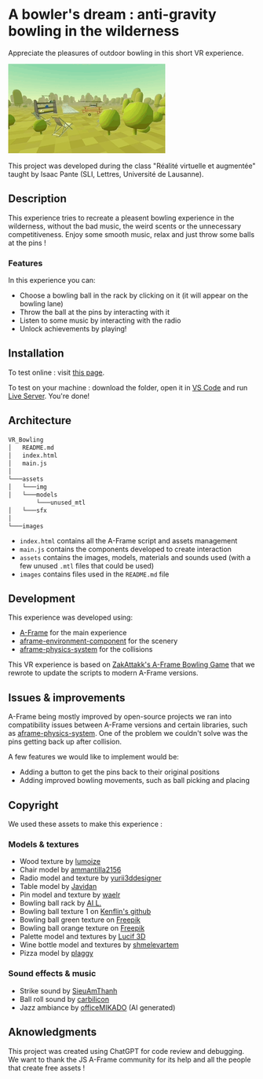 # A bowler's dream : anti-gravity bowling in the wilderness

Appreciate the pleasures of outdoor bowling in this short VR experience.

![Bowling gif](/images/extrait.gif)

This project was developed during the class "Réalité virtuelle et augmentée" taught by Isaac Pante (SLI, Lettres, Université de Lausanne).

## Description

This experience tries to recreate a pleasent bowling experience in the wilderness, without the bad music, the weird scents or the unnecessary competitiveness. Enjoy some smooth music, relax and just throw some balls at the pins !

### Features

In this experience you can:
- Choose a bowling ball in the rack by clicking on it (it will appear on the bowling lane)
- Throw the ball at the pins by interacting with it
- Listen to some music by interacting with the radio
- Unlock achievements by playing!

## Installation

To test online : visit [this page]().

To test on your machine : download the folder, open it in [VS Code](https://code.visualstudio.com/) and run [Live Server](https://marketplace.visualstudio.com/items?itemName=ritwickdey.LiveServer). You're done!

## Architecture

```
VR_Bowling
│   README.md
│   index.html
│   main.js 
│
└───assets
│   └───img
│   └───models
        └───unused_mtl
│   └───sfx
│
└───images
```

- `index.html` contains all the A-Frame script and assets management
- `main.js` contains the components developed to create interaction
- `assets` contains the images, models, materials and sounds used (with a few unused `.mtl` files that could be used)
- `images` contains files used in the `README.md` file 

## Development

This experience was developed using:

- [A-Frame](https://aframe.io/) for the main experience
- [aframe-environment-component](https://github.com/supermedium/aframe-environment-component) for the scenery
- [aframe-physics-system](https://github.com/c-frame/aframe-physics-system) for the collisions

This VR experience is based on [ZakAttakk's A-Frame Bowling Game](https://github.com/ZakAttakk/A-Frame-Bowling-Game) that we rewrote to update the scripts to modern A-Frame versions.

## Issues & improvements

A-Frame being mostly improved by open-source projects we ran into compatibility issues between A-Frame versions and certain libraries, such as [aframe-physics-system](https://github.com/c-frame/aframe-physics-system). One of the problem we couldn't solve was the pins getting back up after collision.

A few features we would like to implement would be:

- Adding a button to get the pins back to their original positions
- Adding improved bowling movements, such as ball picking and placing



## Copyright

We used these assets to make this experience :

### Models & textures

- Wood texture by [lumoize](https://sketchfab.com/3d-models/bowling-alley-floor-texture-0c9eef0c662e4d2a8d0ab7329c245891)
- Chair model by [ammantilla2156](https://www.turbosquid.com/3d-models/wood-fabric-asset-3d-model-1335126)
- Radio model and texture by [yurii3ddesigner](https://www.turbosquid.com/3d-models/vintage-soviet-radio-rodina-3d-model-1636852)
- Table model by [Javidan](https://www.turbosquid.com/3d-models/3d-coffee-table-with-iron-legs-model-2336174)
- Pin model and texture by [waelr](https://www.turbosquid.com/3d-models/free-bowling-pin-3d-model/1103878)
- Bowling ball rack by [AI L.](https://3dwarehouse.sketchup.com/model/da37ad62c9090dd2977b68653eb2e1e/Bowling-Ball-Rack)
- Bowling ball texture 1 on [Kenflin's github](https://github.com/Kenflin/bowling-aframe/blob/main/assets/bowlingball.png)
- Bowling ball green texture on [Freepik](https://www.freepik.com/free-photo/multi-colored-psychedelic-background_11761247.htm#fromView=keyword&page=1&position=4&uuid=27cedf6d-b760-4587-9236-764872882471&new_detail=true&query=Green+Marble+Texture)
- Bowling ball orange texture on [Freepik](https://www.freepik.com/free-photo/abstract-mix-waves-paint_6120257.htm#fromView=keyword&page=1&position=2&uuid=45365db8-6de5-478d-96a9-74cd152e588a&new_detail=true&query=Orange+Marble)
- Palette model and textures by [Lucif 3D](https://www.turbosquid.com/3d-models/3d-garden-table-1823963)
- Wine bottle model and textures by [shmelevartem](https://sketchfab.com/3d-models/bottle-of-wine-9e279fe2d307469f8b6f825728610e8f)
- Pizza model by [plaggy](https://www.turbosquid.com/3d-models/pizza-salami-2212024)

### Sound effects & music

- Strike sound by [SieuAmThanh](https://pixabay.com/sound-effects/bowling-strike-40456/)
- Ball roll sound by [carbilicon](https://pixabay.com/sound-effects/bowling-93882/)
- Jazz ambiance by [officeMIKADO](https://pixabay.com/music/traditional-jazz-cool-jazz-session-8-242828/) (AI generated)

## Aknowledgments

This project was created using ChatGPT for code review and debugging. We want to thank the JS A-Frame community for its help and all the people that create free assets !